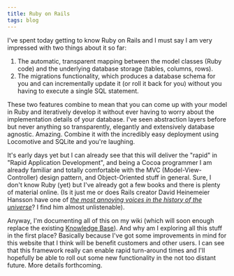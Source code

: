 ```yaml
---
title: Ruby on Rails
tags: blog
---
```


I've spent today getting to know Ruby on Rails and I must say I am very impressed with two things about it so far:

1.  The automatic, transparent mapping between the model classes (Ruby code) and the underlying database storage (tables, columns, rows).
2.  The migrations functionality, which produces a database schema for you and can incrementally update it (or roll it back for you) without you having to execute a single SQL statement.

These two features combine to mean that you can come up with your model in Ruby and iteratively develop it without ever having to worry about the implementation details of your database. I've seen abstraction layers before but never anything so transparently, elegantly and extensively database agnostic. Amazing. Combine it with the incredibly easy deployment using Locomotive and SQLite and you're laughing.

It's early days yet but I can already see that this will deliver the "rapid" in "Rapid Application Development", and being a Cocoa programmer I am already familiar and totally comfortable with the MVC (Model-View-Controller) design pattern, and Object-Oriented stuff in general. Sure, I don't know Ruby (yet) but I've already got a few books and there is plenty of material online. (Is it just me or does Rails creator David Heinemeier Hansson have one of _[the most annoying voices in the history of the universe](http://media.rubyonrails.org/video/migrations.mov)_? I find him almost unlistenable).

Anyway, I'm documenting all of this on my wiki (which will soon enough replace the existing [Knowledge Base](http://wincent.com/a/knowledge-base/)). And why am I exploring all this stuff in the first place? Basically because I've got some improvements in mind for this website that I think will be benefit customers and other users. I can see that this framework really can enable rapid turn-around times and I'll hopefully be able to roll out some new functionality in the not too distant future. More details forthcoming.

